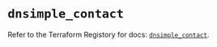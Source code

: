 # `dnsimple_contact`

Refer to the Terraform Registory for docs: [`dnsimple_contact`](https://registry.terraform.io/providers/dnsimple/dnsimple/1.3.1/docs/resources/contact).
